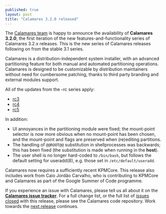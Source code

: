 ```yaml
---
published: true
layout: post
title: "Calamares 3.2.0 released"
---
```

The [Calamares team](https://calamares.io/team/) is happy to announce the
availability of **Calamares 3.2.0**, the first iteration of
the new features-and-functionality series of Calamares 3.2.x releases.
This is the new series of Calamares releases following on
from the stable 3.1 series.

Calamares is a distribution-independent system installer, with an advanced
partitioning feature for both manual and automated partitioning operations.
Calamares is designed to be customizable by distribution maintainers without
need for cumbersome patching, thanks to third party branding and external
modules support.

<!--more-->

All of the updates from the -rc series apply:
 * [rc3](2018-01-31-calamares-3.2.0-rc3-is-out.md)
 * [rc4](2018-03-12-calamares-3.2.0-rc4-is-out.md)
 * [rc5](2018-05-10-calamares-3.2.0-rc5-is-out.md)

In addition:
 * UI annoyances in the partitioning module were fixed; the
   mount-point selector is now more obvious when no mount-point
   has been chosen, and the mount-point and flags are preserved
   when (re)editing partitions.
 * The handling of `@@ROOT@@` substitution in shellprocesses was
   backwards; this has been fixed (the substitution is made when
   running in the **host**).
 * The user shell is no longer hard-coded to `/bin/bash`,
   but follows the default setting for useradd(8), e.g.
   those set in `/etc/default/useradd`.

Calamares now requires a sufficiently recent KPMCore. This release
also includes work from Caio Jordão Carvalho, who is contributing to KPMCore
and Calamares as part of the Google Summer of Code programme.

If you experience an issue with Calamares, please tell us all about it
on the [**Calamares issue tracker**][1]. For a full change list, or
the full list of [issues closed][2] with this release, please see the
Calamares code repository. Work towards the [next release][3] continues.

[1]: https://github.com/calamares/calamares/issues
[2]: https://github.com/calamares/calamares/milestone/42?closed=1
[3]: https://github.com/calamares/calamares/milestone/45
